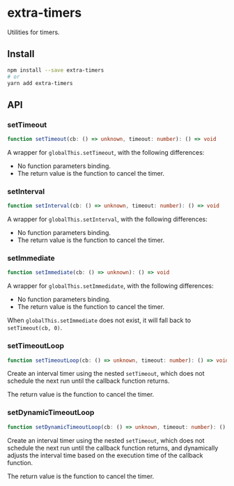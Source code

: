 # extra-timers

Utilities for timers.

## Install

```sh
npm install --save extra-timers
# or
yarn add extra-timers
```

## API

### setTimeout

```ts
function setTimeout(cb: () => unknown, timeout: number): () => void
```

A wrapper for `globalThis.setTimeout`, with the following differences:
- No function parameters binding.
- The return value is the function to cancel the timer.

### setInterval

```ts
function setInterval(cb: () => unknown, timeout: number): () => void
```

A wrapper for `globalThis.setInterval`, with the following differences:
- No function parameters binding.
- The return value is the function to cancel the timer.

### setImmediate

```ts
function setImmediate(cb: () => unknown): () => void
```

A wrapper for `globalThis.setImmedidate`, with the following differences:
- No function parameters binding.
- The return value is the function to cancel the timer.

When `globalThis.setImmediate` does not exist, it will fall back to `setTimeout(cb, 0)`.

### setTimeoutLoop

```ts
function setTimeoutLoop(cb: () => unknown, timeout: number): () => void
```

Create an interval timer using the nested `setTimeout`,
which does not schedule the next run until the callback function returns.

The return value is the function to cancel the timer.

### setDynamicTimeoutLoop

```ts
function setDynamicTimeoutLoop(cb: () => unknown, timeout: number): () => void
```

Create an interval timer using the nested `setTimeout`,
which does not schedule the next run until the callback function returns,
and dynamically adjusts the interval time based on the execution time of the callback function.

The return value is the function to cancel the timer.
